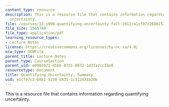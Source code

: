 ```yaml
---
content_type: resource
description: This is a resource file that contains information regarding quantifying
  uncertainty.
file: /courses/12-s990-quantifying-uncertainty-fall-2012/a1cf07c268b15238d4351c512d31b28b_MIT12_S990F12_Summary.pdf
file_size: 1565740
file_type: application/pdf
learning_resource_types:
- Lecture Notes
license: https://creativecommons.org/licenses/by-nc-sa/4.0/
ocw_type: OCWFile
parent_title: Lecture Notes
parent_type: CourseSection
parent_uid: e0002871-d5bb-07d1-0832-1d3fa2cc1be8
resourcetype: Document
title: Quantifying Uncertainty, Summary
uid: a1cf07c2-68b1-5238-d435-1c512d31b28b
---
```

This is a resource file that contains information regarding quantifying uncertainty.